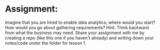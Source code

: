 # Assignment:

Imagine that you are hired to enable data analytics; where would you start? How would you go about gathering requirements? Hint: Think backward from what the business may need. Share your assignment with me by creating a repo (like this one if you haven't already) and writing down your notes/code under the folder for lesson 1.